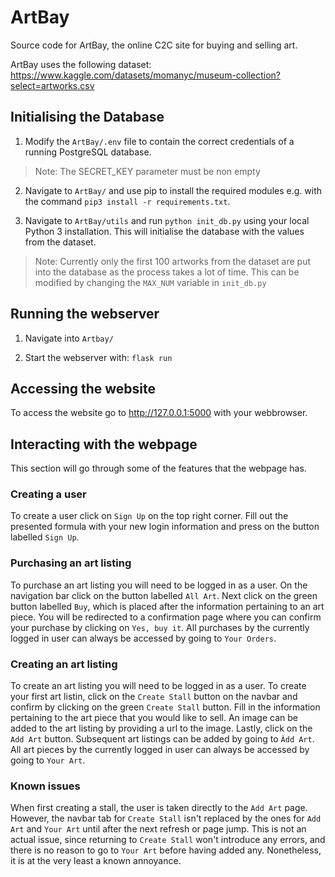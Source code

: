 

# ArtBay

Source code for ArtBay, the online C2C site for buying and selling art.

ArtBay uses the following dataset: https://www.kaggle.com/datasets/momanyc/museum-collection?select=artworks.csv


## Initialising the Database

1. Modify the `ArtBay/.env` file to contain the correct credentials of a running PostgreSQL database.

> Note: The SECRET_KEY parameter must be non empty

2. Navigate to `ArtBay/` and use pip to install the required modules e.g. with the command `pip3 install -r requirements.txt`.

3. Navigate to `ArtBay/utils` and run `python init_db.py` using your local Python 3 installation. This will initialise the database with the values from the dataset.

> Note: Currently only the first 100 artworks from the dataset are put into the database as the process takes a lot of time. This can be modified by changing the `MAX_NUM` variable in `init_db.py`


## Running the webserver

1. Navigate into `Artbay/`

2. Start the webserver with: `flask run`

  

## Accessing the website

To access the website go to http://127.0.0.1:5000 with your webbrowser.

## Interacting with the webpage

This section will go through some of the features that the webpage has. 

### Creating a user
To create a user click on `Sign Up` on the top right corner. Fill out the presented formula with your new login information and press on the button labelled `Sign Up`.

### Purchasing an art listing
To purchase an art listing you will need to be logged in as a user. On the navigation bar click on the button labelled `All Art`. Next click on the green button labelled `Buy`, which is placed after the information pertaining to an art piece. You will be redirected to a confirmation page where you can confirm your purchase by clicking on `Yes, buy it`. All purchases by the currently logged in user can always be accessed by going to `Your Orders`.

### Creating an art listing
To create an art listing you will need to be logged in as a user. To create your first art listin, click on the `Create Stall` button on the navbar and confirm by clicking on the green `Create Stall` button. Fill in the information pertaining to the art piece that you would like to sell. An image can be added to the art listing by providing a url to the image. Lastly, click on the `Add Art` button. Subsequent art listings can be added by going to `Àdd Art`. All art pieces by the currently logged in user can always be accessed by going to `Your Art`.

### Known issues
When first creating a stall, the user is taken directly to the `Add Art` page. However, the navbar tab for `Create Stall` isn't replaced by the ones for `Add Art` and `Your Art` until after the next refresh or page jump. This is not an actual issue, since returning to `Create Stall` won't introduce any errors, and there is no reason to go to `Your Art` before having added any. Nonetheless, it is at the very least a known annoyance.
